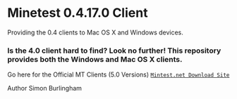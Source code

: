 # Minetest 0.4.17.0 Client
Providing the 0.4 clients to Mac OS X and Windows devices.

<h3>Is the 4.0 client hard to find? Look no further! This repository provides both the Windows and Mac OS X clients.</h3>
 
   <p>
 
   </p>
 Go here for the Official MT Clients (5.0 Versions)
<code><a href="downloads.Minetest.net">Mintest.net Download Site</a></code>

Author 
Simon Burlingham
